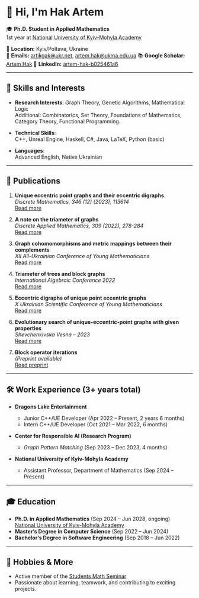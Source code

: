 # 👋 Hi, I'm Hak Artem

🎓 **Ph.D. Student in Applied Mathematics**  
1st year at [National University of Kyiv-Mohyla Academy](https://www.ukma.edu.ua/eng/)

📍 **Location:** Kyiv/Poltava, Ukraine  
📧 **Emails:** [artikgak@ukr.net](mailto:artikgak@ukr.net), [artem.hak@ukma.edu.ua](mailto:artem.hak@ukma.edu.ua)
📚 **Google Scholar:** [Artem Hak](https://scholar.google.com)
🔗 **LinkedIn:** [artem-hak-b025461a6](https://www.linkedin.com/in/artem-hak-b025461a6)

---

## 🧠 Skills and Interests

- **Research Interests**: Graph Theory, Genetic Algorithms, Mathematical Logic  
  Additional: Combinatorics, Set Theory, Foundations of Mathematics, Category Theory, Functional Programming.

- **Technical Skills**:  
  C++, Unreal Engine, Haskell, C#, Java, LaTeX, Python (basic)

- **Languages**:  
  Advanced English, Native Ukrainian

---

## 📄 Publications

1. **Unique eccentric point graphs and their eccentric digraphs**  
   *Discrete Mathematics, 346 (12) (2023), 113614*  
   [Read more](https://www.sciencedirect.com/science/article/pii/S0012365X2300300X)

2. **A note on the triameter of graphs**  
   *Discrete Applied Mathematics, 309 (2022), 278-284*  
   [Read more](https://www.sciencedirect.com/science/article/abs/pii/S0166218X21004881)

3. **Graph cohomomorphisms and metric mappings between their complements**  
   *XII All-Ukrainian Conference of Young Mathematicians*  
   [Read more](https://ekmair.ukma.edu.ua/server/api/core/bitstreams/5860ea4d-f1f6-404a-a2d6-5bf29283bae8/content)

4. **Triameter of trees and block graphs**  
   *International Algebraic Conference 2022*  
   [Read more](https://www.imath.kiev.ua/~algebra/algebra2022/abstracts)

5. **Eccentric digraphs of unique point eccentric graphs**  
   *X Ukrainian Scientific Conference of Young Mathematicians*  
   [Read more](http://matan.kpi.ua/public/files/2021/ysXconf/ysXabstracts.pdf)

6. **Evolutionary search of unique-eccentric-point graphs with given properties**  
   *Shevchenkivska Vesna – 2023*  
   [Read more](https://probability.knu.ua/shv2023/ShV_2023.pdf)

7. **Block operator iterations**  
   *(Preprint available)*  
   [Read preprint](https://docs.google.com/document/d/1Z7XCDZkEUyx3IaNGK3WPWa8nxylM5d0197dQlJACSos/edit)

---

## 🛠️ Work Experience (3+ years total)

- **Dragons Lake Entertainment**  
  - Junior C++/UE Developer (Apr 2022 – Present, 2 years 6 months)  
  - Intern C++/UE Developer (Oct 2021 – Mar 2022, 6 months)

- **Center for Responsible AI (Research Program)**  
  - *Graph Pattern Matching* (Sep 2023 – Dec 2023, 4 months)

- **National University of Kyiv-Mohyla Academy**  
  - Assistant Professor, Department of Mathematics (Sep 2024 – Present)

---

## 🎓 Education

- **Ph.D. in Applied Mathematics** (Sep 2024 – Jun 2028, ongoing)  
  [National University of Kyiv-Mohyla Academy](https://www.ukma.edu.ua/eng/)  
- **Master’s Degree in Computer Science** (Sep 2022 – Jun 2024)  
- **Bachelor’s Degree in Software Engineering** (Sep 2018 – Jun 2022)

---

## 🌱 Hobbies & More

- Active member of the [Students Math Seminar](https://www.facebook.com/studmathseminar)  
- Passionate about learning, teamwork, and contributing to exciting projects.


<!--
**artikgak/artikgak** is a ✨ _special_ ✨ repository because its `README.md` (this file) appears on your GitHub profile.

Here are some ideas to get you started:

- 🔭 I’m currently working on ...
- 🌱 I’m currently learning ...
- 👯 I’m looking to collaborate on ...
- 🤔 I’m looking for help with ...
- 💬 Ask me about ...
- 📫 How to reach me: ...
- 😄 Pronouns: ...
- ⚡ Fun fact: ...
-->
